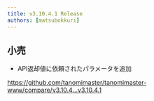 ```yaml
---
title: v3.10.4.1 Release
authors: [matsubokkuri]
---
```


<!-- truncate -->

## 小売

- API返却値に依頼されたパラメータを追加

https://github.com/tanomimaster/tanomimaster-www/compare/v3.10.4...v3.10.4.1

